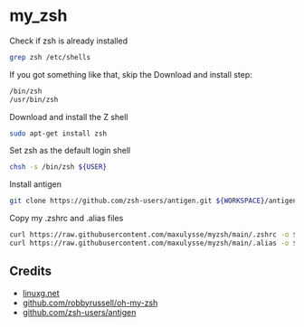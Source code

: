 # my_zsh

Check if zsh is already installed

```bash
grep zsh /etc/shells
```

If you got something like that, skip the Download and install step:

```bash
/bin/zsh  
/usr/bin/zsh
```

Download and install the Z shell

```bash
sudo apt-get install zsh
```

Set zsh as the default login shell

```bash
chsh -s /bin/zsh ${USER}
```

Install antigen

```bash
git clone https://github.com/zsh-users/antigen.git ${WORKSPACE}/antigen
```

Copy my .zshrc and .alias files

```bash
curl https://raw.githubusercontent.com/maxulysse/myzsh/main/.zshrc -o ${HOME}/.zshrc
curl https://raw.githubusercontent.com/maxulysse/myzsh/main/.alias -o ${HOME}/.alias
```

## Credits

- [linuxg.net](http://linuxg.net/how-to-install-zsh-shell-how-to-set-it-as-a-default-login-shell/)
- [github.com/robbyrussell/oh-my-zsh](https://github.com/robbyrussell/oh-my-zsh)
- [github.com/zsh-users/antigen](https://github.com/zsh-users/antigen)
